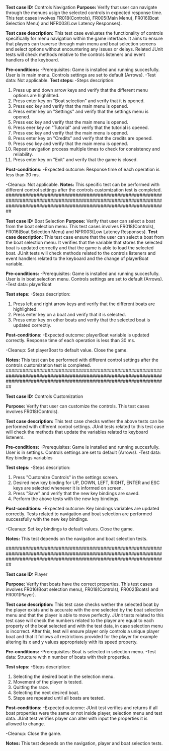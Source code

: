**Test case ID:**
Controls Navigation
**Purpose:**
Verify that user can navigate through the menues usign the selected controls in expected response time.
This test cases involves FR018(Controls), FR005(Main Menu), FR016(Boat Selection Menu) and NFR003(Low Latency Responses).

**Test case description:**
This test case evaluates the functionality of controls specifically for menu navigation within the game interface. It aims to ensure that players can traverse through main menu and boat selection screens and select options without encountering any issues or delays. 
Related JUnit tests will check methods relative to the controls listeners and event handlers of the keyboard.

**Pre-conditions:**
-Prerequisites:
Game is installed and running succesfully.
User is in main menu.
Controls settings are set to default (Arrows).
-Test data:
Not applicable.
**Test steps:**
-Steps description:
1. Press up and down arrow keys and verify that the different menu options are highlihted.
2. Press enter key on "Boat selection" and verify that it is opened.
3. Press esc key and verify that the main menu is opened.
4. Press enter key on "Settings" and verify that the settings menu is opened.
5. Press esc key and verify that the main menu is opened.
6. Press ener key on "Tutorial" and verify that the tutorial is opened.
7. Press esc key and verify that the main menu is opened.
8. Press enter key on "Credits" and verify that the credits are opened.
9. Press esc key and verify that the main menu is opened.
10. Repeat navigation process multiple times to check for consistency and reliability.
11. Press enter key on "Exit" and verify that the game is closed.

**Post-conditions:**
-Expected outcome:
Response time of each operation is less than 30 ms.

-Cleanup:
Not applicable.
**Notes:**
This specific test can be performed with different control settings after the controls customization test is completed.
##########################################################################################################################################################################

**Test case ID:**
Boat Selection
**Purpose:**
Verify that user can select a boat from the boat selection menu.
This test cases involves FR018(Controls), FR016(Boat Selection Menu) and NFR003(Low Latency Responses).
**Test case description:**
This test case ensure that the user can select a boat from the boat selection menu. It verifies that the variable that stores the selected boat is updated correctly and that the game is able to load the selected boat.
JUnit tests will check methods related to the controls listeners and event handlers related to the keyboard and the change of playerBoat variable.

**Pre-conditions:**
-Prerequisites:
Game is installed and running succesfully.
User is in boat selection menu.
Controls settings are set to default (Arrows).
-Test data:
playerBoat

**Test steps:**
-Steps description:
1. Press left and right arrow keys and verify that the different boats are highlighted.
2. Press enter key on a boat and verify that it is selected.
3. Press enter key on other boats and verify that the selected boat is updated correctly.

**Post-conditions:**
-Expected outcome:
playerBoat variable is updated correctly.
Response time of each operation is less than 30 ms.

-Cleanup:
Set playerBoat to default value.
Close the game.

**Notes:**
This test can be performed with different control settings after the controls customization test is completed.
##########################################################################################################################################################################

**Test case ID:**
Controls Customization

**Purpose:**
Verify that user can customize the controls.
This test cases involves FR018(Controls). 

**Test case description:**
This test case checks wether the above tests can be performed with different control settings.
JUnit tests related to this test case will check the methods that update the variables related to keyboard listeners.

**Pre-conditions:**
-Prerequisites:
Game is installed and running succesfully.
User is in settings.
Controls settings are set to default (Arrows).
-Test data:
Key bindings variables

**Test steps:**
-Steps description:
1. Press "Customize Controls" in the settings screen.
2. Desired new key binding for UP, DOWN, LEFT, RIGHT, ENTER and ESC keys are selected whenever it is informed on screen.
3. Press "Save" and verify that the new key bindings are saved.
4. Perform the above tests with the new key bindings.

**Post-conditions:**
-Expected outcome:
Key bindings variables are updated correctly.
Tests related to navigation and boat selection are performed successfully with the new key bindings.

-Cleanup:
Set key bindings to default values.
Close the game.

**Notes:**
This test depends on the navigation and boat selection tests.

##########################################################################################################################################################################

**Test case ID:**
Player

**Purpose:**
Verify that boats have the correct properties.
This test cases involves FR016(Boat selection menu), FR018(Controls), FR002(Boats) and FR001(Player).

**Test case description:**
This test case checks wether the selected boat by the player exists and is accurate with the one selected by the boat selection menu and that the player is able to move perfectly.
JUnit tests related to this test case will check the numbers related to the player are equal to each property of the boat selected and with the test data, in case selection menu is incorrect. After this, test will ensure player only controls a unique player boat and that it follows all restrictions provided for the player for example altering its x and y values appropriately with its speed property.

**Pre-conditions:**
-Prerequisites:
Boat is selected in selection menu.
-Test data:
Structure with n number of boats with their properties.

**Test steps:**
-Steps description:
1. Selecting the desired boat in the selection menu.
2. Movement of the player is tested.
3. Quitting the race.
4. Selecting the next desired boat.
5. Steps are repeated until all boats are tested.

**Post-conditions:**
-Expected outcome:
JUnit test verifies and returns if all boat properties were the same or not inside player, selection menu and test data.
JUnit test verifies player can alter with input the properties it is allowed to change. 

-Cleanup:
Close the game.

**Notes:**
This test depends on the navigation, player and boat selection tests.